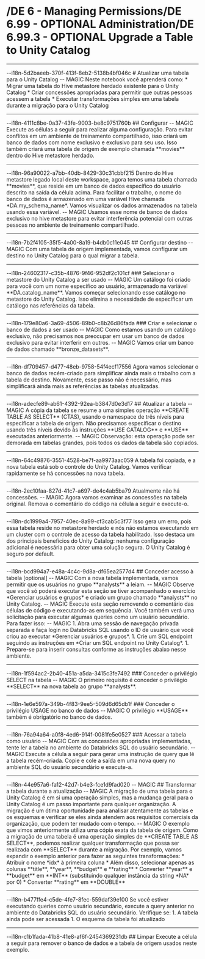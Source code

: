 # /DE 6 - Managing Permissions/DE 6.99 - OPTIONAL Administration/DE 6.99.3 - OPTIONAL Upgrade a Table to Unity Catalog
<hr>--i18n-5d2baeeb-370f-413f-8eb2-5138b4bf046c
# Atualizar uma tabela para o Unity Catalog
-- MAGIC
Neste notebook você aprenderá como:
* Migrar uma tabela do Hive metastore herdado existente para o Unity Catalog
* Criar concessões apropriadas para permitir que outras pessoas acessem a tabela
* Executar transformações simples em uma tabela durante a migração para o Unity Catalog

<hr>--i18n-4111c8be-0a37-43fe-9003-be8c9751760b
## Configurar
-- MAGIC
Execute as células a seguir para realizar alguma configuração. Para evitar conflitos em um ambiente de treinamento compartilhado, isso criará um banco de dados com nome exclusivo e exclusivo para seu uso. Isso também criará uma tabela de origem de exemplo chamada **movies** dentro do Hive metastore herdado. 

<hr>--i18n-96a90022-a7bb-40db-8429-30c31cbbf215
Dentro do Hive metastore legado local deste workspace, agora temos uma tabela chamada **movies**, que reside em um banco de dados específico do usuário descrito na saída da célula acima. Para facilitar o trabalho, o nome do banco de dados é armazenado em uma variável Hive chamada *DA.my_schema_name*. Vamos visualizar os dados armazenados na tabela usando essa variável.
-- MAGIC
Usamos esse nome de banco de dados exclusivo no hive metastore para evitar interferência potencial com outras pessoas no ambiente de treinamento compartilhado.

<hr>--i18n-7b2f4105-35f5-4a00-8a19-b4db0c11e045
## Configurar destino
-- MAGIC
Com uma tabela de origem implementada, vamos configurar um destino no Unity Catalog para o qual migrar a tabela.

<hr>--i18n-24602317-c35b-4876-9f46-952df2c101cf
### Selecionar o metastore do Unity Catalog a ser usado
-- MAGIC
Um catálogo foi criado para você com um nome específico ao usuário, armazenado na variável **DA.catalog_name**. Vamos começar selecionando esse catálogo no metastore do Unity Catalog. Isso elimina a necessidade de especificar um catálogo nas referências da tabela.

<hr>--i18n-179e80a6-3a69-4506-89b0-c8b26d86fada
### Criar e selecionar o banco de dados a ser usado
-- MAGIC
Como estamos usando um catálogo exclusivo, não precisamos nos preocupar em usar um banco de dados exclusivo para evitar interferir em outros.
-- MAGIC
Vamos criar um banco de dados chamado **bronze_datasets**.

<hr>--i18n-df709457-d477-48eb-9758-54f4ecf17556
Agora vamos selecionar o banco de dados recém-criado para simplificar ainda mais o trabalho com a tabela de destino. Novamente, esse passo não é necessário, mas simplificará ainda mais as referências às tabelas atualizadas.

<hr>--i18n-adecfe89-ab61-4392-92ea-b3847d0e3d17
## Atualizar a tabela
-- MAGIC
A cópia da tabela se resume a uma simples operação **CREATE TABLE AS SELECT** (CTAS), usando o namespace de três níveis para especificar a tabela de origem. Não precisamos especificar o destino usando três níveis devido às instruções **USE CATALOG** e **USE** executadas anteriormente.
-- MAGIC
Observação: esta operação pode ser demorada em tabelas grandes, pois todos os dados da tabela são copiados.

<hr>--i18n-64c49876-3551-4528-be7f-aa9973aac059
A tabela foi copiada, e a nova tabela está sob o controle do Unity Catalog. Vamos verificar rapidamente se há concessões na nova tabela.

<hr>--i18n-2ec10faa-827d-41c7-a697-de4c4ab5ba79
Atualmente não há concessões.
-- MAGIC
Agora vamos examinar as concessões na tabela original. Remova o comentário do código na célula a seguir e execute-o.

<hr>--i18n-dc1999a4-7957-40ec-8a99-cf3cab5c3f77
Isso gera um erro, pois essa tabela reside no metastore herdado e nós não estamos executando em um cluster com o controle de acesso da tabela habilitado. Isso destaca um dos principais benefícios do Unity Catalog: nenhuma configuração adicional é necessária para obter uma solução segura. O Unity Catalog é seguro por default.

<hr>--i18n-bcd994a7-e48a-4c4c-9d8a-df65ea2577d4
## Conceder acesso à tabela [optional]
-- MAGIC
Com a nova tabela implementada, vamos permitir que os usuários no grupo **analysts** a leiam.
-- MAGIC
Observe que você só poderá executar esta seção se tiver acompanhado o exercício *Gerenciar usuários e grupos* e criado um grupo chamado **analysts** no Unity Catalog.
-- MAGIC
Execute esta seção removendo o comentário das células de código e executando-as em sequência. Você também verá uma solicitação para executar algumas queries como um usuário secundário. Para fazer isso:
-- MAGIC
1. Abra uma sessão de navegação privada separada e faça login no Databricks SQL usando o ID de usuário que você criou ao executar *Gerenciar usuários e grupos*.
1. Crie um SQL endpoint seguindo as instruções em *Criar um SQL endpoint no Unity Catalog*.
1. Prepare-se para inserir consultas conforme as instruções abaixo nesse ambiente.

<hr>--i18n-1f594ac2-2b40-451a-a5da-3415c3fe7492
### Conceder o privilégio SELECT na tabela
-- MAGIC
O primeiro requisito é conceder o privilégio **SELECT** na nova tabela ao grupo **analysts**.

<hr>--i18n-1e6e597a-349b-4f83-9ee5-509d6d65db1f
### Conceder o privilégio USAGE no banco de dados
-- MAGIC
O privilégio **USAGE** também é obrigatório no banco de dados.

<hr>--i18n-76a94a64-a0f8-4ed6-914f-0081fe5e0527
### Acessar a tabela como usuário
-- MAGIC
Com as concessões apropriadas implementadas, tente ler a tabela no ambiente do Databricks SQL do usuário secundário. 
-- MAGIC
Execute a célula a seguir para gerar uma instrução de query que lê a tabela recém-criada. Copie e cole a saída em uma nova query no ambiente SQL do usuário secundário e execute-a.

<hr>--i18n-44e957a6-fa12-42d7-b4e3-fce1d9fad020
-- MAGIC
## Transformar a tabela durante a atualização
-- MAGIC
A migração de uma tabela para o Unity Catalog é em si uma operação simples, mas a mudança geral para o Unity Catalog é um passo importante para qualquer organização. A migração é um ótima oportunidade para analisar atentamente as tabelas e os esquemas e verificar se eles ainda atendem aos requisitos comerciais da organização, que podem ter mudado com o tempo.
-- MAGIC
O exemplo que vimos anteriormente utiliza uma cópia exata da tabela de origem. Como a migração de uma tabela é uma operação simples de **CREATE TABLE AS SELECT**, podemos realizar qualquer transformação que possa ser realizada com **SELECT** durante a migração. Por exemplo, vamos expandir o exemplo anterior para fazer as seguintes transformações:
* Atribuir o nome *idx* à primeira coluna
* Além disso, selecionar apenas as colunas **title**, **year**, **budget** e **rating**
* Converter **year** e **budget** em **INT** (substituindo qualquer instância da string *NA* por 0)
* Converter **rating** em **DOUBLE**

<hr>--i18n-b477ffe4-c5de-4fe7-8fec-559daf39e100
Se você estiver executando queries como usuário secundário, execute a query anterior no ambiente do Databricks SQL do usuário secundário. Verifique se:
1. A tabela ainda pode ser acessada
1. O esquema da tabela foi atualizado

<hr>--i18n-c1b1fada-41b8-41e8-af6f-2454369231db
## Limpar
Execute a célula a seguir para remover o banco de dados e a tabela de origem usados neste exemplo.

